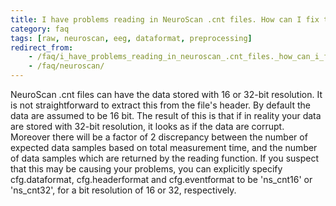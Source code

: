 ```yaml
---
title: I have problems reading in NeuroScan .cnt files. How can I fix this?
category: faq
tags: [raw, neuroscan, eeg, dataformat, preprocessing]
redirect_from:
    - /faq/i_have_problems_reading_in_neuroscan_.cnt_files._how_can_i_fix_this/
    - /faq/neuroscan/
---
```


NeuroScan .cnt files can have the data stored with 16 or 32-bit resolution. It is not straightforward to extract this from the file's header. By default the data are assumed to be 16 bit. The result of this is that if in reality your data are stored with 32-bit resolution, it looks as if the data are corrupt. Moreover there will be a factor of 2 discrepancy between the number of expected data samples based on total measurement time, and the number of data samples which are returned by the reading function. If you suspect that this may be causing your problems, you can explicitly specify cfg.dataformat, cfg.headerformat and cfg.eventformat to be 'ns_cnt16' or 'ns_cnt32', for a bit resolution of 16 or 32, respectively.
